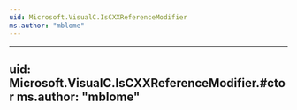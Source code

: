 ```yaml
---
uid: Microsoft.VisualC.IsCXXReferenceModifier
ms.author: "mblome"
---
```


---
uid: Microsoft.VisualC.IsCXXReferenceModifier.#ctor
ms.author: "mblome"
---
